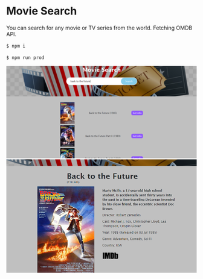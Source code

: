 # Movie Search
You can search for any movie or TV series from the world. Fetching OMDB API. 

```sh
$ npm i
```

```sh
$ npm run prod

```

![Screen 1](https://github.com/epeles/movie-search/blob/master/img/screen1.PNG)
![Screen 2](https://github.com/epeles/movie-search/blob/master/img/screen2.PNG)

